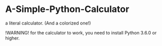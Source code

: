 # A-Simple-Python-Calculator
a literal calculator. (And a colorized one!)

!WARNING! for the calculator to work, you need to install Python 3.6.0 or higher.
